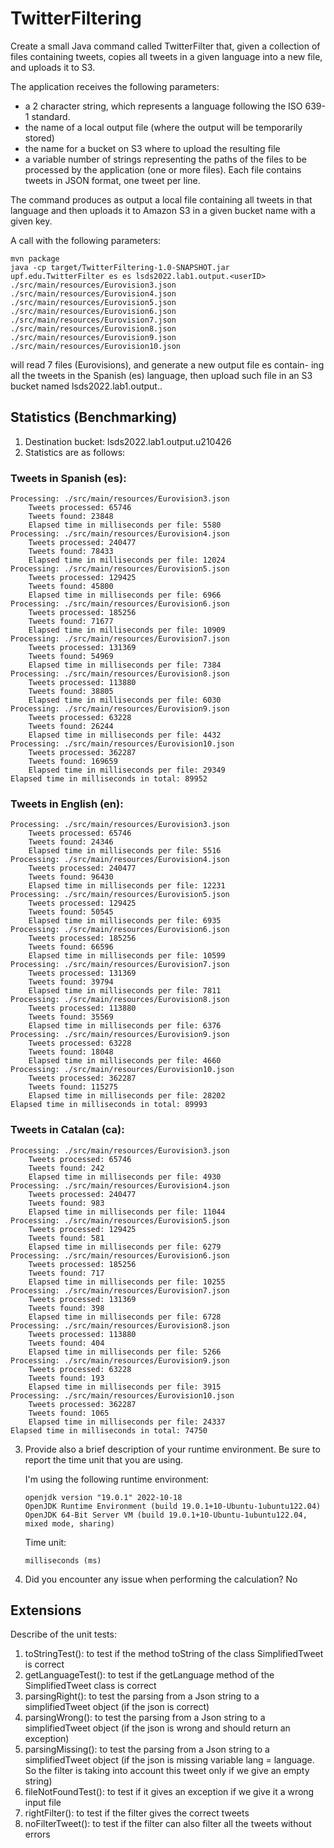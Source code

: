# TwitterFiltering

Create a small Java command called TwitterFilter that, given a collection of files containing tweets, copies
all tweets in a given language into a new file, and uploads it to S3.

The application receives the following parameters:
- a 2 character string, which represents a language following the ISO 639-1 standard.
- the name of a local output file (where the output will be temporarily stored)
- the name for a bucket on S3 where to upload the resulting file
- a variable number of strings representing the paths of the files to be processed by the application (one
or more files). Each file contains tweets in JSON format, one tweet per line.

The command produces as output a local file containing all tweets in that language and then uploads it
to Amazon S3 in a given bucket name with a given key.

A call with the following parameters:
```
mvn package
java -cp target/TwitterFiltering-1.0-SNAPSHOT.jar upf.edu.TwitterFilter es es lsds2022.lab1.output.<userID> ./src/main/resources/Eurovision3.json ./src/main/resources/Eurovision4.json ./src/main/resources/Eurovision5.json ./src/main/resources/Eurovision6.json ./src/main/resources/Eurovision7.json ./src/main/resources/Eurovision8.json ./src/main/resources/Eurovision9.json ./src/main/resources/Eurovision10.json
```
will read 7 files (Eurovisions), and generate a new output file es contain-
ing all the tweets in the Spanish (es) language, then upload such file in an S3 bucket named lsds2022.lab1.output.<userID>.

## Statistics (Benchmarking)
1. Destination bucket: lsds2022.lab1.output.u210426
2. Statistics are as follows:
### Tweets in Spanish (es):
    Processing: ./src/main/resources/Eurovision3.json
        Tweets processed: 65746
        Tweets found: 23848
        Elapsed time in milliseconds per file: 5580
    Processing: ./src/main/resources/Eurovision4.json
        Tweets processed: 240477
        Tweets found: 78433
        Elapsed time in milliseconds per file: 12024
    Processing: ./src/main/resources/Eurovision5.json
        Tweets processed: 129425
        Tweets found: 45800
        Elapsed time in milliseconds per file: 6966
    Processing: ./src/main/resources/Eurovision6.json
        Tweets processed: 185256
        Tweets found: 71677
        Elapsed time in milliseconds per file: 10909
    Processing: ./src/main/resources/Eurovision7.json
        Tweets processed: 131369
        Tweets found: 54969
        Elapsed time in milliseconds per file: 7384
    Processing: ./src/main/resources/Eurovision8.json
        Tweets processed: 113880
        Tweets found: 38805
        Elapsed time in milliseconds per file: 6030
    Processing: ./src/main/resources/Eurovision9.json
        Tweets processed: 63228
        Tweets found: 26244
        Elapsed time in milliseconds per file: 4432
    Processing: ./src/main/resources/Eurovision10.json
        Tweets processed: 362287
        Tweets found: 169659
        Elapsed time in milliseconds per file: 29349
    Elapsed time in milliseconds in total: 89952

### Tweets in English (en):
    Processing: ./src/main/resources/Eurovision3.json
        Tweets processed: 65746
        Tweets found: 24346
        Elapsed time in milliseconds per file: 5516
    Processing: ./src/main/resources/Eurovision4.json
        Tweets processed: 240477
        Tweets found: 96430
        Elapsed time in milliseconds per file: 12231
    Processing: ./src/main/resources/Eurovision5.json
        Tweets processed: 129425
        Tweets found: 50545
        Elapsed time in milliseconds per file: 6935
    Processing: ./src/main/resources/Eurovision6.json
        Tweets processed: 185256
        Tweets found: 66596
        Elapsed time in milliseconds per file: 10599
    Processing: ./src/main/resources/Eurovision7.json
        Tweets processed: 131369
        Tweets found: 39794
        Elapsed time in milliseconds per file: 7811
    Processing: ./src/main/resources/Eurovision8.json
        Tweets processed: 113880
        Tweets found: 35569
        Elapsed time in milliseconds per file: 6376
    Processing: ./src/main/resources/Eurovision9.json
        Tweets processed: 63228
        Tweets found: 18048
        Elapsed time in milliseconds per file: 4660
    Processing: ./src/main/resources/Eurovision10.json
        Tweets processed: 362287
        Tweets found: 115275
        Elapsed time in milliseconds per file: 28202
    Elapsed time in milliseconds in total: 89993

### Tweets in Catalan (ca):
    Processing: ./src/main/resources/Eurovision3.json
        Tweets processed: 65746
        Tweets found: 242
        Elapsed time in milliseconds per file: 4930
    Processing: ./src/main/resources/Eurovision4.json
        Tweets processed: 240477
        Tweets found: 983
        Elapsed time in milliseconds per file: 11044
    Processing: ./src/main/resources/Eurovision5.json
        Tweets processed: 129425
        Tweets found: 581
        Elapsed time in milliseconds per file: 6279
    Processing: ./src/main/resources/Eurovision6.json
        Tweets processed: 185256
        Tweets found: 717
        Elapsed time in milliseconds per file: 10255
    Processing: ./src/main/resources/Eurovision7.json
        Tweets processed: 131369
        Tweets found: 398
        Elapsed time in milliseconds per file: 6728
    Processing: ./src/main/resources/Eurovision8.json
        Tweets processed: 113880
        Tweets found: 404
        Elapsed time in milliseconds per file: 5266
    Processing: ./src/main/resources/Eurovision9.json
        Tweets processed: 63228
        Tweets found: 193
        Elapsed time in milliseconds per file: 3915
    Processing: ./src/main/resources/Eurovision10.json
        Tweets processed: 362287
        Tweets found: 1065
        Elapsed time in milliseconds per file: 24337
    Elapsed time in milliseconds in total: 74750


3. Provide also a brief description of your runtime environment. Be sure to report the time unit that you
      are using.

      I'm using the following runtime environment:

       openjdk version "19.0.1" 2022-10-18
       OpenJDK Runtime Environment (build 19.0.1+10-Ubuntu-1ubuntu122.04) 
       OpenJDK 64-Bit Server VM (build 19.0.1+10-Ubuntu-1ubuntu122.04, mixed mode, sharing)
      Time unit: 

       milliseconds (ms)

4. Did you encounter any issue when performing the calculation?
   No

## Extensions

Describe of the unit tests:
1. toStringTest(): to test if the method toString of the class SimplifiedTweet is correct
2. getLanguageTest(): to test if the getLanguage method of the SimplifiedTweet class is correct
3. parsingRight(): to test the parsing from a Json string to a simplifiedTweet object (if the json is correct)
4. parsingWrong(): to test the parsing from a Json string to a simplifiedTweet object (if the json is wrong and should return an exception)
5. parsingMissing(): to test the parsing from a Json string to a simplifiedTweet object (if the json is missing variable lang = language. So the filter is taking into account this tweet only if we give an empty string)
6. fileNotFoundTest(): to test if it gives an exception if we give it a wrong input file
7. rightFilter(): to test if the filter gives the correct tweets
8. noFilterTweet(): to test if the filter can also filter all the tweets without errors

